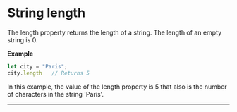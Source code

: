 # String length
The length property returns the length of a string.
The length of an empty string is 0.

**Example**

```js
let city = "Paris";
city.length   // Returns 5
```
In this example, the value of the length property is 5 that also is the number of characters in the string 'Paris'.

***